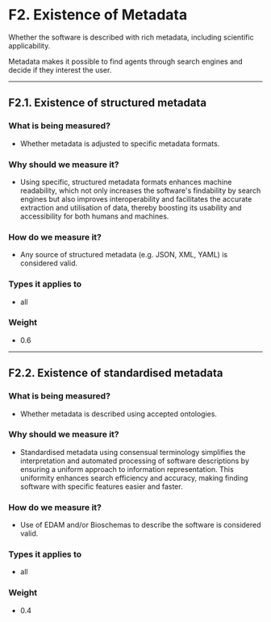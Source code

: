 # F2. Existence of Metadata

Whether the software is described with rich metadata, including scientific applicability. 

Metadata makes it possible to find agents through search engines and decide if they interest the user.

---  


## F2.1. Existence of structured metadata 


### What is being measured? 
- Whether metadata is adjusted to specific metadata formats. 

### Why should we measure it? 

- Using specific, structured metadata formats enhances machine readability, which not only increases the software's findability by search engines but also improves interoperability and facilitates the accurate extraction and utilisation of data, thereby boosting its usability and accessibility for both humans and machines. 

### How do we measure it? 

- Any source of structured metadata (e.g. JSON, XML, YAML) is considered valid. 

### Types it applies to 

- all

### Weight 
- 0.6

--- 

## F2.2. Existence of standardised metadata 


### What is being measured? 
- Whether metadata is described using accepted ontologies. 

### Why should we measure it? 

- Standardised metadata using consensual terminology simplifies the interpretation and automated processing of software descriptions by ensuring a uniform approach to information representation. This uniformity enhances search efficiency and accuracy, making finding software with specific features easier and faster. 

### How do we measure it? 

- Use of EDAM and/or Bioschemas to describe the software is considered valid. 

### Types it applies to

- all

### Weight 
- 0.4

